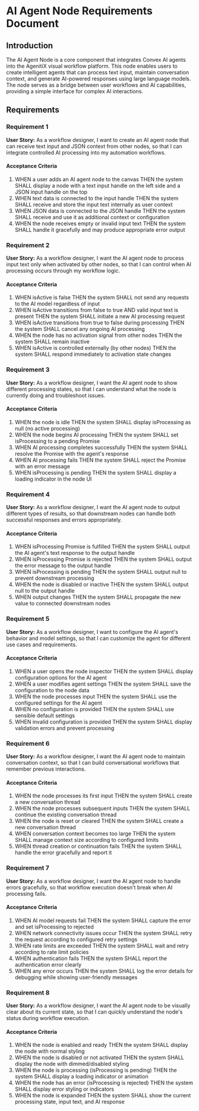 # AI Agent Node Requirements Document

## Introduction

The AI Agent Node is a core component that integrates Convex AI agents into the AgenitiX visual workflow platform. This node enables users to create intelligent agents that can process text input, maintain conversation context, and generate AI-powered responses using large language models. The node serves as a bridge between user workflows and AI capabilities, providing a simple interface for complex AI interactions.

## Requirements

### Requirement 1

**User Story:** As a workflow designer, I want to create an AI agent node that can receive text input and JSON context from other nodes, so that I can integrate controlled AI processing into my automation workflows.

#### Acceptance Criteria

1. WHEN a user adds an AI agent node to the canvas THEN the system SHALL display a node with a text input handle on the left side and a JSON input handle on the top
2. WHEN text data is connected to the input handle THEN the system SHALL receive and store the input text internally as user context
3. WHEN JSON data is connected to the JSON handle THEN the system SHALL receive and use it as additional context or configuration
4. WHEN the node receives empty or invalid input text THEN the system SHALL handle it gracefully and may produce appropriate error output

### Requirement 2

**User Story:** As a workflow designer, I want the AI agent node to process input text only when activated by other nodes, so that I can control when AI processing occurs through my workflow logic.

#### Acceptance Criteria

1. WHEN isActive is false THEN the system SHALL not send any requests to the AI model regardless of input
2. WHEN isActive transitions from false to true AND valid input text is present THEN the system SHALL initiate a new AI processing request
3. WHEN isActive transitions from true to false during processing THEN the system SHALL cancel any ongoing AI processing
4. WHEN the node has no activation signal from other nodes THEN the system SHALL remain inactive
5. WHEN isActive is controlled externally (by other nodes) THEN the system SHALL respond immediately to activation state changes

### Requirement 3

**User Story:** As a workflow designer, I want the AI agent node to show different processing states, so that I can understand what the node is currently doing and troubleshoot issues.

#### Acceptance Criteria

1. WHEN the node is idle THEN the system SHALL display isProcessing as null (no active processing)
2. WHEN the node begins AI processing THEN the system SHALL set isProcessing to a pending Promise
3. WHEN AI processing completes successfully THEN the system SHALL resolve the Promise with the agent's response
4. WHEN AI processing fails THEN the system SHALL reject the Promise with an error message
5. WHEN isProcessing is pending THEN the system SHALL display a loading indicator in the node UI

### Requirement 4

**User Story:** As a workflow designer, I want the AI agent node to output different types of results, so that downstream nodes can handle both successful responses and errors appropriately.

#### Acceptance Criteria

1. WHEN isProcessing Promise is fulfilled THEN the system SHALL output the AI agent's text response to the output handle
2. WHEN isProcessing Promise is rejected THEN the system SHALL output the error message to the output handle
3. WHEN isProcessing is pending THEN the system SHALL output null to prevent downstream processing
4. WHEN the node is disabled or inactive THEN the system SHALL output null to the output handle
5. WHEN output changes THEN the system SHALL propagate the new value to connected downstream nodes

### Requirement 5

**User Story:** As a workflow designer, I want to configure the AI agent's behavior and model settings, so that I can customize the agent for different use cases and requirements.

#### Acceptance Criteria

1. WHEN a user opens the node inspector THEN the system SHALL display configuration options for the AI agent
2. WHEN a user modifies agent settings THEN the system SHALL save the configuration to the node data
3. WHEN the node processes input THEN the system SHALL use the configured settings for the AI agent
4. WHEN no configuration is provided THEN the system SHALL use sensible default settings
5. WHEN invalid configuration is provided THEN the system SHALL display validation errors and prevent processing

### Requirement 6

**User Story:** As a workflow designer, I want the AI agent node to maintain conversation context, so that I can build conversational workflows that remember previous interactions.

#### Acceptance Criteria

1. WHEN the node processes its first input THEN the system SHALL create a new conversation thread
2. WHEN the node processes subsequent inputs THEN the system SHALL continue the existing conversation thread
3. WHEN the node is reset or cleared THEN the system SHALL create a new conversation thread
4. WHEN conversation context becomes too large THEN the system SHALL manage context size according to configured limits
5. WHEN thread creation or continuation fails THEN the system SHALL handle the error gracefully and report it

### Requirement 7

**User Story:** As a workflow designer, I want the AI agent node to handle errors gracefully, so that workflow execution doesn't break when AI processing fails.

#### Acceptance Criteria

1. WHEN AI model requests fail THEN the system SHALL capture the error and set isProcessing to rejected
2. WHEN network connectivity issues occur THEN the system SHALL retry the request according to configured retry settings
3. WHEN rate limits are exceeded THEN the system SHALL wait and retry according to rate limit policies
4. WHEN authentication fails THEN the system SHALL report the authentication error clearly
5. WHEN any error occurs THEN the system SHALL log the error details for debugging while showing user-friendly messages

### Requirement 8

**User Story:** As a workflow designer, I want the AI agent node to be visually clear about its current state, so that I can quickly understand the node's status during workflow execution.

#### Acceptance Criteria

1. WHEN the node is enabled and ready THEN the system SHALL display the node with normal styling
2. WHEN the node is disabled or not activated THEN the system SHALL display the node with dimmed/disabled styling
3. WHEN the node is processing (isProcessing is pending) THEN the system SHALL display a loading indicator or animation
4. WHEN the node has an error (isProcessing is rejected) THEN the system SHALL display error styling or indicators
5. WHEN the node is expanded THEN the system SHALL show the current processing state, input text, and AI response
